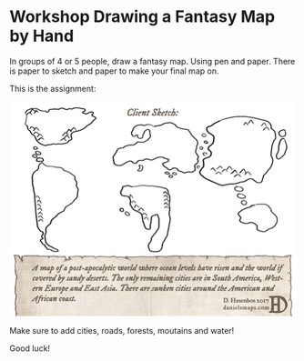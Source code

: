 # Workshop Drawing a Fantasy Map by Hand

In groups of 4 or 5 people, draw a fantasy map. Using pen and paper.
There is paper to sketch and paper to make your final map on. 

This is the assignment: 

![ass](https://github.com/Maptime030/Fantasy-map-workshop/blob/master/workshop-drawing-by-hand/19%20-%20Hands%20on.jpg?raw=true)

Make sure to add cities, roads, forests, moutains and water! 

Good luck! 
